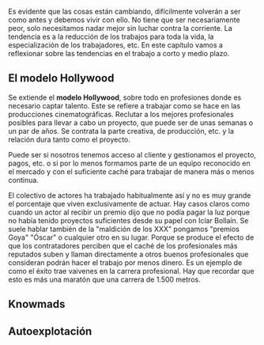Es evidente que las cosas están cambiando, difícilmente volverán a ser como antes y debemos vivir con ello. No tiene que ser necesariamente peor, solo necesitamos nadar mejor sin luchar contra la corriente. La tendencia es a la reducción de los trabajos para toda la vida, la especialización de los trabajadores, etc. En este capítulo vamos a reflexionar sobre las tendencias en el trabajo a corto y medio plazo.

## El modelo Hollywood

Se extiende el **modelo Hollywood**, sobre todo en profesiones donde es necesario captar talento. Este se refiere a trabajar como se hace en las producciones cinematográficas. Reclutar a los mejores profesionales posibles para llevar a cabo un proyecto, que puede ser de unas semanas o un par de años. Se contrata la parte creativa, de producción, etc. y la relación dura tanto como el proyecto.

Puede ser si nosotros tenemos acceso al cliente y gestionamos el proyecto, pagos, etc. o si por lo menos formamos parte de un equipo reconocido en el mercado y con el suficiente caché para trabajar de manera más o menos continua.

El colectivo de actores ha trabajado habitualmente así y no es muy grande el porcentaje que viven exclusivamente de actuar. Hay casos claros como cuando un actor al recibir un premio dijo que no podía pagar la luz porque no había tenido proyectos suficientes desde su papel con Icíar Bollaín. Se suele hablar también de la "maldición de los XXX" pongamos "premios Goya" "Óscar" o cualquier otro en su lugar. Porque se produce el efecto de que los contratadores perciben que el caché de los profesionales más reputados suben y llaman directamente a otros buenos profesionales que consideran podrán hacer el trabajo por menos dinero. Es un ejemplo de como el éxito trae vaivenes en la carrera profesional. Hay que recordar que esto es más una maratón que una carrera de 1.500 metros.

## Knowmads

## Autoexplotación



